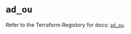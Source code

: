 # `ad_ou`

Refer to the Terraform Registory for docs: [`ad_ou`](https://www.terraform.io/docs/providers/ad/r/ou).

